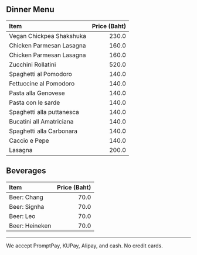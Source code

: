 ## Dinner Menu

| Item                                   | Price (Baht) |
|:---------------------------------------|-------------:|
| Vegan Chickpea Shakshuka               |  230.0       |
| Chicken Parmesan Lasagna               |  160.0       |
| Chicken Parmesan Lasagna               |  160.0       |
| Zucchini Rollatini                     |  520.0       |
| Spaghetti al Pomodoro                  | 140.0 |
| Fettuccine al Pomodoro                 | 140.0 |
| Pasta alla Genovese                    | 140.0 |
| Pasta con le sarde                     | 140.0 |
| Spaghetti alla puttanesca              | 140.0 |
| Bucatini all Amatriciana               | 140.0 |
| Spaghetti alla Carbonara               | 140.0 |
| Caccio e Pepe                          | 140.0 |
| Lasagna                                | 200.0 |

## Beverages

| Item                                   | Price (Baht) |
|:---------------------------------------|------:|
| Beer: Chang                            |  70.0 |
| Beer: Signha                           |  70.0 |
| Beer: Leo                              |  70.0 |
| Beer: Heineken                         |  70.0 |

---

We accept PromptPay, KUPay, Alipay, and cash. No credit cards.
